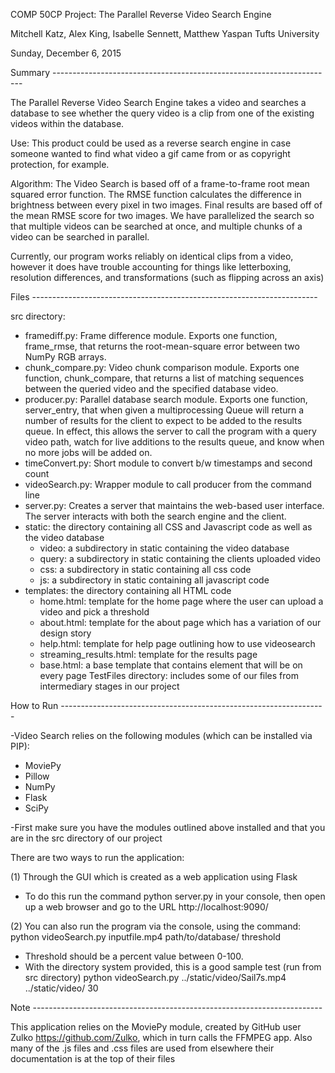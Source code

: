 COMP 50CP Project: The Parallel Reverse Video Search Engine

Mitchell Katz, Alex King, Isabelle Sennett, Matthew Yaspan
Tufts University

Sunday, December 6, 2015

Summary ----------------------------------------------------------------------

The Parallel Reverse Video Search Engine takes a video and searches a database
to see whether the query video is a clip from one of the existing videos within
the database.

Use:
This product could be used as a reverse search engine in case someone wanted to
find what video a gif came from or as copyright protection, for example.

Algorithm:
The Video Search is based off of a frame-to-frame root mean squared error
function. The RMSE function calculates the difference in brightness between
every pixel in two images. Final results are based off of the mean RMSE score
for two images. We have parallelized the search so that multiple videos can be
searched at once, and multiple chunks of a video can be searched in parallel.

Currently, our program works reliably on identical clips from a video, however
it does have trouble accounting for things like letterboxing, resolution
differences, and transformations (such as flipping across an axis)


Files -----------------------------------------------------------------------

src directory:
* framediff.py: Frame difference module. Exports one function, frame_rmse, 
  that returns the root-mean-square error between two NumPy RGB arrays.
* chunk_compare.py: Video chunk comparison module. Exports one function, 
  chunk_compare, that returns a list of matching sequences between the 
  queried video and the specified database video.
* producer.py: Parallel database search module. Exports one function, 
  server_entry, that when given a multiprocessing Queue will return a 
  number of results for the client to expect to be added to the results 
  queue. In effect, this allows the server to call the program with a 
  query video path, watch for live additions to the results queue, and 
  know when no more jobs will be added on.
* timeConvert.py: Short module to convert b/w timestamps and second count
* videoSearch.py: Wrapper module to call producer from the command line
* server.py: Creates a server that maintains the web-based user interface. 
  The server interacts with both the search engine and the client.
* static: the directory containing all CSS and Javascript code as well as 
  the video database
    * video: a subdirectory in static containing the video database
    * query: a subdirectory in static containing the clients uploaded video
    * css: a subdirectory in static containing all css code
    * js: a subdirectory in static containing all javascript code
* templates: the directory containing all HTML code
    * home.html: template for the home page where the user can upload a 
      video and pick a threshold
    * about.html: template for the about page which has a variation of our 
      design story
    * help.html: template for help page outlining how to use videosearch
    * streaming_results.html: template for the results page
    * base.html: a base template that contains element that will be on 
      every page
TestFiles directory: includes some of our files from intermediary stages 
    in our project


How to Run ------------------------------------------------------------------

-Video Search relies on the following modules (which can be installed via PIP):
* MoviePy
* Pillow
* NumPy
* Flask
* SciPy

-First make sure you have the modules outlined above installed and that you 
are in the src directory of our project

There are two ways to run the application:

(1) Through the GUI which is created as a web application using Flask
* To do this run the command python server.py in your console, 
  then open up a web browser and go to the URL http://localhost:9090/

(2) You can also run the program via the console, using the command:
        python videoSearch.py inputfile.mp4 path/to/database/ threshold

* Threshold should be a percent value between 0-100.
* With the directory system provided, this is a good sample test 
  (run from src directory)
        python videoSearch.py ../static/video/Sail7s.mp4 ../static/video/ 30



Note ------------------------------------------------------------------------

This application relies on the MoviePy module, created by GitHub user
Zulko https://github.com/Zulko, which in turn calls the FFMPEG app. Also many 
of the .js files and .css files are used from elsewhere their documentation is
at the top of their files